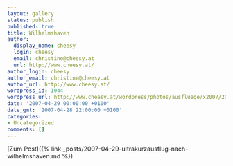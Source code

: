 ```yaml
---
layout: gallery
status: publish
published: true
title: Wilhelmshaven
author:
  display_name: cheesy
  login: cheesy
  email: christine@cheesy.at
  url: http://www.cheesy.at/
author_login: cheesy
author_email: christine@cheesy.at
author_url: http://www.cheesy.at/
wordpress_id: 1944
wordpress_url: http://www.cheesy.at/wordpress/photos/ausfluege/x2007/2007-04-29/
date: '2007-04-29 00:00:00 +0100'
date_gmt: '2007-04-28 22:00:00 +0100'
categories:
- Uncategorized
comments: []
---
```


[Zum Post]({% link _posts/2007-04-29-ultrakurzausflug-nach-wilhelmshaven.md %})
<!--:-->
